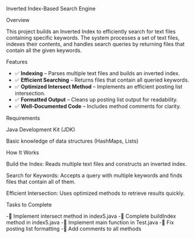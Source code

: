 Inverted Index-Based Search Engine

Overview

This project builds an Inverted Index to efficiently search for text files containing specific keywords. The system processes a set of text files, indexes their contents, and handles search queries by returning files that contain all the given keywords.

Features

- ✅ **Indexing** – Parses multiple text files and builds an inverted index.
- ✅ **Efficient Searching** – Returns files that contain all queried keywords.
- ✅ **Optimized Intersect Method** – Implements an efficient posting list intersection.
- ✅ **Formatted Output** – Cleans up posting list output for readability.
- ✅ **Well-Documented Code** – Includes method comments for clarity.



Requirements

Java Development Kit (JDK)

Basic knowledge of data structures (HashMaps, Lists)

How It Works

Build the Index: Reads multiple text files and constructs an inverted index.

Search for Keywords: Accepts a query with multiple keywords and finds files that contain all of them.

Efficient Intersection: Uses optimized methods to retrieve results quickly.

Tasks to Complete

-🔹 Implement intersect method in index5.java
-🔹 Complete buildIndex method in index5.java
-🔹 Implement main function in Test.java
-🔹 Fix posting list formatting
-🔹 Add comments to all methods

